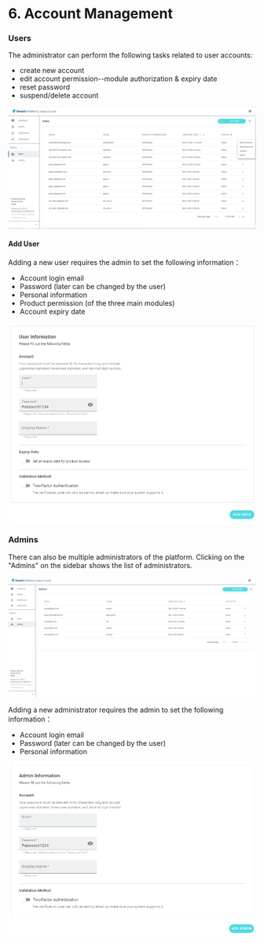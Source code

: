 # 6. Account Management

### Users

The administrator can perform the following tasks related to user accounts:

* create new account
* edit account permission--module authorization & expiry date
* reset password
* suspend/delete account

![user account list](.gitbook/assets/adm-6-1.png)

#### Add User

Adding a new user requires the admin to set the following information：

* Account login email
* Password (later can be changed by the user)
* Personal information
* Product permission (of the three main modules)
* Account expiry date

![Add user pop-up window](.gitbook/assets/Deeploy-adm-6-0-2.png)

### Admins

There can also be multiple administrators of the platform. Clicking on the "Admins" on the sidebar shows the list of administrators.

![List of administrators](.gitbook/assets/adm-6-4.png)

Adding a new administrator requires the admin to set the following information：

* Account login email
* Password (later can be changed by the user)
* Personal information

![Add Admin pop-up window](.gitbook/assets/Deeploy-adm-6-0-3.png)
